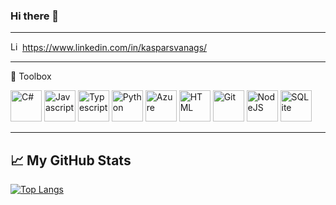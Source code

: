 ### Hi there 👋

---

<img src="https://cdn.worldvectorlogo.com/logos/linkedin-icon-2.svg" alt="LinkedIn" width="15" height="15"/> https://www.linkedin.com/in/kasparsvanags/

---

🧰 Toolbox

<img src="https://cdn.worldvectorlogo.com/logos/c--4.svg" alt="C#" width="50" height="50"/> <img src="https://cdn.worldvectorlogo.com/logos/logo-javascript.svg" alt="Javascript" width="50" height="50"/> <img src="https://cdn.worldvectorlogo.com/logos/typescript.svg" alt="Typescript" width="50" height="50"/> <img src="https://cdn.worldvectorlogo.com/logos/python-5.svg" alt="Python" width="50" height="50"/> <img src="https://cdn.worldvectorlogo.com/logos/azure-2.svg" alt="Azure" width="50" height="50"/> <img src="https://cdn.worldvectorlogo.com/logos/html-1.svg" alt="HTML" width="50" height="50"/> <img src="https://cdn.worldvectorlogo.com/logos/git.svg" alt="Git" width="50" height="50"/> <img src="https://cdn.worldvectorlogo.com/logos/nodejs-1.svg" alt="NodeJS" width="50" height="50"/> <img src="https://cdn.worldvectorlogo.com/logos/sqlite.svg" alt="SQLite" width="50" height="50"/>

---

## &#x1f4c8; My GitHub Stats

[![Top Langs](https://github-readme-stats.vercel.app/api/top-langs/?username=kasparsvanags&hide=java,html,css&theme=radical)](https://github.com/anuraghazra/github-readme-stats)
<!--
**KasparsVanags/KasparsVanags** is a ✨ _special_ ✨ repository because its `README.md` (this file) appears on your GitHub profile.

Here are some ideas to get you started:

- 🔭 I’m currently working on ...
- 🌱 I’m currently learning ...
- 👯 I’m looking to collaborate on ...
- 🤔 I’m looking for help with ...
- 💬 Ask me about ...
- 📫 How to reach me: ...
- 😄 Pronouns: ...
- ⚡ Fun fact: ...
-->

